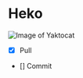 # Heko
![Image of Yaktocat](https://octodex.github.com/images/yaktocat.png)
- [x] Pull
- [] Commit


